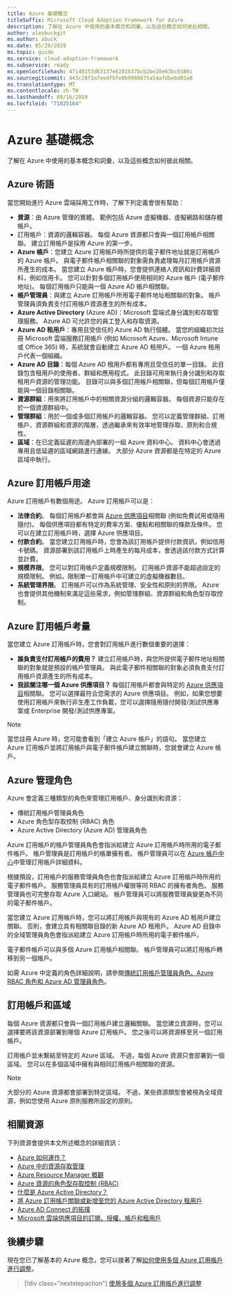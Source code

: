 ```yaml
---
title: Azure 基礎概念
titleSuffix: Microsoft Cloud Adoption Framework for Azure
description: 了解在 Azure 中使用的基本概念和詞彙，以及這些概念如何彼此相關。
author: alexbuckgit
ms.author: abuck
ms.date: 05/20/2019
ms.topic: guide
ms.service: cloud-adoption-framework
ms.subservice: ready
ms.openlocfilehash: 47148153d63137e6281b37bcb2be28e63bc6586c
ms.sourcegitcommit: 443c28f3afeedfbfe8b9980875a54afdbebd83a8
ms.translationtype: MT
ms.contentlocale: zh-TW
ms.lasthandoff: 09/16/2019
ms.locfileid: "71025164"
---
```

# <a name="azure-fundamental-concepts"></a>Azure 基礎概念

了解在 Azure 中使用的基本概念和詞彙，以及這些概念如何彼此相關。

## <a name="azure-terminology"></a>Azure 術語

當您開始進行 Azure 雲端採用工作時，了解下列定義會很有幫助：

- **資源**：由 Azure 管理的實體。 範例包括 Azure 虛擬機器、虛擬網路和儲存體帳戶。
- 訂用帳戶：資源的邏輯容器。 每個 Azure 資源都只會與一個訂用帳戶相關聯。 建立訂用帳戶是採用 Azure 的第一步。
- **Azure 帳戶**：您建立 Azure 訂用帳戶時所提供的電子郵件地址就是訂用帳戶的 Azure 帳戶。 與電子郵件帳戶相關聯的對象需負責處理每月訂用帳戶資源所產生的成本。 當您建立 Azure 帳戶時，您會提供連絡人資訊和計費詳細資料，例如信用卡。 您可以針對多個訂用帳戶使用相同的 Azure 帳戶 (電子郵件地址)。 每個訂用帳戶只能與一個 Azure AD 帳戶相關聯。
- **帳戶管理員**：與建立 Azure 訂用帳戶所用電子郵件地址相關聯的對象。 帳戶管理員須負責支付訂用帳戶資源產生的所有成本。
- **Azure Active Directory** (Azure AD)：Microsoft 雲端式身分識別和存取管理服務。 Azure AD 可允許您的員工登入和存取資源。
- **Azure AD 租用戶**：專用且受信任的 Azure AD 執行個體。 當您的組織初次註冊 Microsoft 雲端服務訂用帳戶 (例如 Microsoft Azure、Microsoft Intune 或 Office 365) 時，系統就會自動建立 Azure AD 租用戶。 一個 Azure 租用戶代表一個組織。
- **Azure AD 目錄**：每個 Azure AD 租用戶都有專用且受信任的單一目錄。 此目錄包含租用戶的使用者、群組和應用程式。 此目錄可用來執行身分識別和存取租用戶資源的管理功能。 目錄可以與多個訂用帳戶相關聯，但每個訂用帳戶僅能與一個目錄相關聯。
- **資源群組**：用來將訂用帳戶中的相關資源分組的邏輯容器。 每個資源只能存在於一個資源群組中。
- **管理群組**：用於一個或多個訂用帳戶的邏輯容器。 您可以定義管理群組、訂用帳戶、資源群組和資源的階層，透過繼承來有效率地管理存取、原則和合規性。
- **區域**：在已定義延遲的周邊內部署的一組 Azure 資料中心。 資料中心會透過專用且低延遲的區域網路進行連線。 大部分 Azure 資源都是在特定的 Azure 區域中執行。

## <a name="azure-subscription-purposes"></a>Azure 訂用帳戶用途

Azure 訂用帳戶有數個用途。 Azure 訂用帳戶可以是：

- **法律合約**。 每個訂用帳戶都會與 [Azure 供應項目](https://azure.microsoft.com/support/legal/offer-details)相關聯 (例如免費試用或隨用隨付)。 每個供應項目都有特定的費率方案、優點和相關聯的條款及條件。 您可以在建立訂用帳戶時，選擇 Azure 供應項目。
- **付款合約**。 當您建立訂用帳戶時，您會為該訂用帳戶提供付款資訊，例如信用卡號碼。 資源部署到該訂用帳戶上時產生的每月成本，會透過該付款方式計算並計費。
- **規模界限**。 您可以對訂用帳戶定義規模限制。 訂用帳戶資源不能超過設定的規模限制。 例如，限制單一訂用帳戶中可建立的虛擬機器數目。
- **系統管理界限**。 訂用帳戶可以作為系統管理、安全性和原則的界限。 Azure 也會提供其他機制來滿足這些需求，例如管理群組、資源群組和角色型存取控制。

## <a name="azure-subscription-considerations"></a>Azure 訂用帳戶考量

當您建立 Azure 訂用帳戶時，您會對訂用帳戶進行數個重要的選擇：

- **誰負責支付訂用帳戶的費用？** 建立訂用帳戶時，與您所提供電子郵件地址相關聯的對象就是預設的帳戶管理員。 與此電子郵件相關聯的對象必須負責支付訂用帳戶資源產生的所有成本。
- **我該關注哪一個 Azure 供應項目？** 每個訂用帳戶都會與特定的 [Azure 供應項目](https://azure.microsoft.com/support/legal/offer-details)相關聯。 您可以選擇最符合您需求的 Azure 供應項目。 例如，如果您想要使用訂用帳戶來執行非生產工作負載，您可以選擇隨用隨付開發/測試供應專案或 Enterprise 開發/測試供應專案。

> [!NOTE]
> 當您註冊 Azure 時，您可能會看到「建立 Azure 帳戶」的語句。 當您建立 Azure 訂用帳戶並將訂用帳戶與電子郵件帳戶建立關聯時，您就會建立 Azure 帳戶。

## <a name="azure-administrative-roles"></a>Azure 管理角色

Azure 會定義三種類型的角色來管理訂用帳戶、身分識別和資源：

- 傳統訂用帳戶管理員角色
- Azure 角色型存取控制 (RBAC) 角色
- Azure Active Directory (Azure AD) 管理員角色

Azure 訂用帳戶的帳戶管理員角色會指派給建立 Azure 訂用帳戶時所用的電子郵件帳戶。 帳戶管理員是訂用帳戶的帳單擁有者。 帳戶管理員可以在 [Azure 帳戶中心](https://account.azure.com/Subscriptions)中管理訂用帳戶詳細資料。

根據預設，訂用帳戶的服務管理員角色也會指派給建立 Azure 訂用帳戶時所用的電子郵件帳戶。 服務管理員具有的訂用帳戶權限等同 RBAC 的擁有者角色。 服務管理員也可完整存取 Azure 入口網站。 帳戶管理員可以將服務管理員變更為不同的電子郵件帳戶。

當您建立 Azure 訂用帳戶時，您可以將訂用帳戶與現有的 Azure AD 租用戶建立關聯。 否則，會建立具有相關聯目錄的新 Azure AD 租用戶。 Azure AD 目錄中的全域管理員角色會指派給建立 Azure 訂用帳戶時所用的電子郵件帳戶。

電子郵件帳戶可以與多個 Azure 訂用帳戶相關聯。 帳戶管理員可以將訂用帳戶轉移到另一個帳戶。

如需 Azure 中定義的角色詳細說明，請參閱[傳統訂用帳戶管理員角色、Azure RBAC 角色和 Azure AD 管理員角色](https://docs.microsoft.com/azure/role-based-access-control/rbac-and-directory-admin-roles)。

## <a name="subscriptions-and-regions"></a>訂用帳戶和區域

每個 Azure 資源都只會與一個訂用帳戶建立邏輯關聯。 當您建立資源時，您可以選擇要將該資源部署到哪個 Azure 訂用帳戶。 您之後可以將資源移至另一個訂用帳戶。

訂用帳戶並未繫結至特定的 Azure 區域。 不過，每個 Azure 資源只會部署到一個區域。 您可以在多個區域中擁有與相同訂用帳戶相關聯的資源。

> [!NOTE]
> 大部分的 Azure 資源都會部署到特定區域。 不過，某些資源類型會被視為全域資源，例如您使用 Azure 原則服務所設定的原則。

## <a name="related-resources"></a>相關資源

下列資源會提供本文所述概念的詳細資訊：

- [Azure 如何運作？](../../getting-started/what-is-azure.md)
- [Azure 中的資源存取管理](../../govern/resource-consistency/resource-access-management.md)
- [Azure Resource Manager 概觀](https://docs.microsoft.com/azure/azure-resource-manager/resource-group-overview)
- [Azure 資源的角色型存取控制 (RBAC)](https://docs.microsoft.com/azure/role-based-access-control/overview)
- [什麼是 Azure Active Directory？](https://docs.microsoft.com/azure/active-directory/fundamentals/active-directory-whatis)
- [將 Azure 訂用帳戶關聯或新增至您的 Azure Active Directory 租用戶](https://docs.microsoft.com/azure/active-directory/fundamentals/active-directory-how-subscriptions-associated-directory)
- [Azure AD Connect 的拓撲](https://docs.microsoft.com/azure/active-directory/hybrid/plan-connect-topologies)
- [Microsoft 雲端供應項目的訂閱、授權、帳戶和租用戶](/office365/enterprise/subscriptions-licenses-accounts-and-tenants-for-microsoft-cloud-offerings)

## <a name="next-steps"></a>後續步驟

現在您已了解基本的 Azure 概念，您可以接著了解[如何使用多個 Azure 訂用帳戶進行調整](./scaling-subscriptions.md)。

> [!div class="nextstepaction"]
> [使用多個 Azure 訂用帳戶進行調整](./scaling-subscriptions.md)
